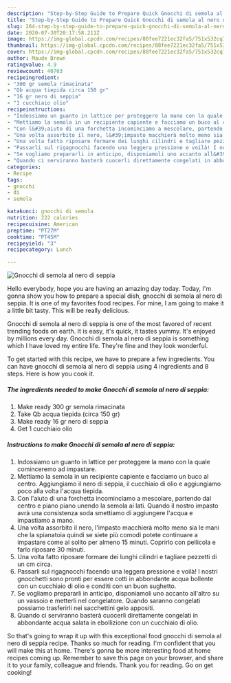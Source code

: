 ```yaml
---
description: "Step-by-Step Guide to Prepare Quick Gnocchi di semola al nero di seppia"
title: "Step-by-Step Guide to Prepare Quick Gnocchi di semola al nero di seppia"
slug: 264-step-by-step-guide-to-prepare-quick-gnocchi-di-semola-al-nero-di-seppia
date: 2020-07-30T20:17:58.211Z
image: https://img-global.cpcdn.com/recipes/88fee7221ec32fa5/751x532cq70/gnocchi-di-semola-al-nero-di-seppia-recipe-main-photo.jpg
thumbnail: https://img-global.cpcdn.com/recipes/88fee7221ec32fa5/751x532cq70/gnocchi-di-semola-al-nero-di-seppia-recipe-main-photo.jpg
cover: https://img-global.cpcdn.com/recipes/88fee7221ec32fa5/751x532cq70/gnocchi-di-semola-al-nero-di-seppia-recipe-main-photo.jpg
author: Maude Brown
ratingvalue: 4.9
reviewcount: 40703
recipeingredient:
- "300 gr semola rimacinata"
- "Qb acqua tiepida circa 150 gr"
- "16 gr nero di seppia"
- "1 cucchiaio olio"
recipeinstructions:
- "Indossiamo un guanto in lattice per proteggere la mano con la quale cominceremo ad impastare."
- "Mettiamo la semola in un recipiente capiente e facciamo un buco al centro. Aggiungiamo il nero di seppia, il cucchiaio di olio e aggiungiamo poco alla volta l&#39;acqua tiepida."
- "Con l&#39;aiuto di una forchetta incominciamo a mescolare, partendo dal centro e piano piano unendo la semola ai lati. Quando il nostro impasto avrà una consistenza soda smettiamo di aggiungere l&#39;acqua e impastiamo a mano."
- "Una volta assorbito il nero, l&#39;impasto macchierà molto meno sia le mani che la spianatoia quindi se siete più comodi potete continuare a impastare come al solito per almeno 15 minuti. Coprirlo con pellicola e farlo riposare 30 minuti."
- "Una volta fatto riposare formare dei lunghi cilindri e tagliare pezzetti di un cm circa."
- "Passarli sul rigagnocchi facendo una leggera pressione e voilà! I nostri gnocchetti sono pronti per essere cotti in abbondante acqua bollente con un cucchiaio di olio e conditi con un buon sughetto."
- "Se vogliamo prepararli in anticipo, disponiamoli uno accanto all&#39;altro su un vassoio e metterli nel congelatore. Quando saranno congelati possiamo trasferirli nei sacchettini gelo appositi."
- "Quando ci serviranno basterà cuocerli direttamente congelati in abbondante acqua salata in ebollizione con un cucchiaio di olio."
categories:
- Recipe
tags:
- gnocchi
- di
- semola

katakunci: gnocchi di semola 
nutrition: 222 calories
recipecuisine: American
preptime: "PT27M"
cooktime: "PT45M"
recipeyield: "3"
recipecategory: Lunch

---
```



![Gnocchi di semola al nero di seppia](https://img-global.cpcdn.com/recipes/88fee7221ec32fa5/751x532cq70/gnocchi-di-semola-al-nero-di-seppia-recipe-main-photo.jpg)

Hello everybody, hope you are having an amazing day today. Today, I'm gonna show you how to prepare a special dish, gnocchi di semola al nero di seppia. It is one of my favorites food recipes. For mine, I am going to make it a little bit tasty. This will be really delicious.



Gnocchi di semola al nero di seppia is one of the most favored of recent trending foods on earth. It is easy, it's quick, it tastes yummy. It's enjoyed by millions every day. Gnocchi di semola al nero di seppia is something which I have loved my entire life. They're fine and they look wonderful.


To get started with this recipe, we have to prepare a few ingredients. You can have gnocchi di semola al nero di seppia using 4 ingredients and 8 steps. Here is how you cook it.

<!--inarticleads1-->

##### The ingredients needed to make Gnocchi di semola al nero di seppia:

1. Make ready 300 gr semola rimacinata
1. Take Qb acqua tiepida (circa 150 gr)
1. Make ready 16 gr nero di seppia
1. Get 1 cucchiaio olio




<!--inarticleads2-->

##### Instructions to make Gnocchi di semola al nero di seppia:

1. Indossiamo un guanto in lattice per proteggere la mano con la quale cominceremo ad impastare.
1. Mettiamo la semola in un recipiente capiente e facciamo un buco al centro. Aggiungiamo il nero di seppia, il cucchiaio di olio e aggiungiamo poco alla volta l&#39;acqua tiepida.
1. Con l&#39;aiuto di una forchetta incominciamo a mescolare, partendo dal centro e piano piano unendo la semola ai lati. Quando il nostro impasto avrà una consistenza soda smettiamo di aggiungere l&#39;acqua e impastiamo a mano.
1. Una volta assorbito il nero, l&#39;impasto macchierà molto meno sia le mani che la spianatoia quindi se siete più comodi potete continuare a impastare come al solito per almeno 15 minuti. Coprirlo con pellicola e farlo riposare 30 minuti.
1. Una volta fatto riposare formare dei lunghi cilindri e tagliare pezzetti di un cm circa.
1. Passarli sul rigagnocchi facendo una leggera pressione e voilà! I nostri gnocchetti sono pronti per essere cotti in abbondante acqua bollente con un cucchiaio di olio e conditi con un buon sughetto.
1. Se vogliamo prepararli in anticipo, disponiamoli uno accanto all&#39;altro su un vassoio e metterli nel congelatore. Quando saranno congelati possiamo trasferirli nei sacchettini gelo appositi.
1. Quando ci serviranno basterà cuocerli direttamente congelati in abbondante acqua salata in ebollizione con un cucchiaio di olio.




So that's going to wrap it up with this exceptional food gnocchi di semola al nero di seppia recipe. Thanks so much for reading. I'm confident that you will make this at home. There's gonna be more interesting food at home recipes coming up. Remember to save this page on your browser, and share it to your family, colleague and friends. Thank you for reading. Go on get cooking!
